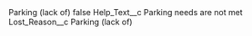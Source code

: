 <?xml version="1.0" encoding="UTF-8"?>
<CustomMetadata xmlns="http://soap.sforce.com/2006/04/metadata" xmlns:xsi="http://www.w3.org/2001/XMLSchema-instance" xmlns:xsd="http://www.w3.org/2001/XMLSchema">
    <label>Parking (lack of)</label>
    <protected>false</protected>
    <values>
        <field>Help_Text__c</field>
        <value xsi:type="xsd:string">Parking needs are not met</value>
    </values>
    <values>
        <field>Lost_Reason__c</field>
        <value xsi:type="xsd:string">Parking (lack of)</value>
    </values>
</CustomMetadata>
